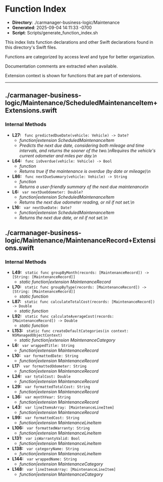 # Function Index

- **Directory**: ./carmanager-business-logic/Maintenance
- **Generated**: 2025-09-04 14:11:33 -0700
- **Script**: Scripts/generate_function_index.sh

This index lists function declarations and other Swift declarations found in this directory's Swift files.

Functions are categorized by access level and type for better organization.

Documentation comments are extracted when available.

Extension context is shown for functions that are part of extensions.

---

## ./carmanager-business-logic/Maintenance/ScheduledMaintenanceItem+Extensions.swift
### Internal Methods
- **L27:** ` func predictedDueDate(vehicle: Vehicle) -> Date?`
  - *function|extension ScheduledMaintenanceItem*
  - *Predicts the next due date, considering both mileage and time intervals, and returns the sooner of the two.\nRequires the vehicle's current odometer and miles per day.\n*
- **L64:** ` func isOverdue(vehicle: Vehicle) -> Bool`
  - *function*
  - *Returns true if the maintenance is overdue (by date or mileage)\n*
- **L86:** ` func nextDueSummary(vehicle: Vehicle) -> String`
  - *function*
  - *Returns a user-friendly summary of the next due maintenance\n*
- **L6:** ` var nextDueOdometer: Double?`
  - *function|extension ScheduledMaintenanceItem*
  - *Returns the next due odometer reading, or nil if not set.\n*
- **L16:** ` var nextDueDate: Date?`
  - *function|extension ScheduledMaintenanceItem*
  - *Returns the next due date, or nil if not set.\n*

## ./carmanager-business-logic/Maintenance/MaintenanceRecord+Extensions.swift
### Internal Methods
- **L49:** ` static func groupByMonth(records: [MaintenanceRecord]) -> [String: [MaintenanceRecord]]`
  - *static function|extension MaintenanceRecord*
- **L70:** ` static func groupByType(records: [MaintenanceRecord]) -> [String: [MaintenanceRecord]]`
  - *static function*
- **L87:** ` static func calculateTotalCost(records: [MaintenanceRecord]) -> Double`
  - *static function*
- **L92:** ` static func calculateAverageCost(records: [MaintenanceRecord]) -> Double`
  - *static function*
- **L153:** ` static func createDefaultCategories(in context: NSManagedObjectContext)`
  - *static function|extension MaintenanceCategory*
- **L6:** ` var wrappedTitle: String`
  - *function|extension MaintenanceRecord*
- **L10:** ` var formattedDate: String`
  - *function|extension MaintenanceRecord*
- **L17:** ` var formattedOdometer: String`
  - *function|extension MaintenanceRecord*
- **L24:** ` var totalCost: Double`
  - *function|extension MaintenanceRecord*
- **L29:** ` var formattedTotalCost: String`
  - *function|extension MaintenanceRecord*
- **L36:** ` var monthYear: String`
  - *function|extension MaintenanceRecord*
- **L43:** ` var lineItemsArray: [MaintenanceLineItem]`
  - *function|extension MaintenanceRecord*
- **L99:** ` var formattedCost: String`
  - *function|extension MaintenanceLineItem*
- **L106:** ` var formattedWarranty: String`
  - *function|extension MaintenanceLineItem*
- **L131:** ` var isWarrantyValid: Bool`
  - *function|extension MaintenanceLineItem*
- **L138:** ` var categoryName: String`
  - *function|extension MaintenanceLineItem*
- **L144:** ` var wrappedName: String`
  - *function|extension MaintenanceCategory*
- **L148:** ` var lineItemsArray: [MaintenanceLineItem]`
  - *function|extension MaintenanceCategory*


